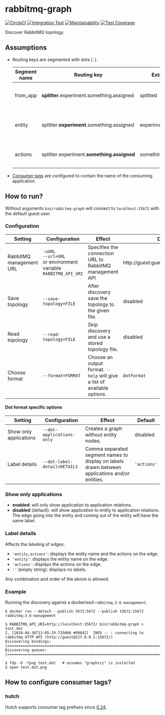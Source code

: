 # rabbitmq-graph

[![CircleCI](https://circleci.com/gh/sldblog/rabbitmq-graph.svg?style=svg&circle-token=68531f42debaa4ff5b3bddb62a4672ca2eaabaf4)](https://circleci.com/gh/sldblog/rabbitmq-graph)
[![Integration Test](https://github.com/sldblog/rabbitmq-graph/workflows/Integration%20Test/badge.svg)](https://github.com/sldblog/rabbitmq-graph/actions?query=workflow%3A%22Integration+Test%22)
[![Maintainability](https://api.codeclimate.com/v1/badges/146dab10c24b4dd7b75e/maintainability)](https://codeclimate.com/github/sldblog/rabbitmq-graph/maintainability)
[![Test Coverage](https://api.codeclimate.com/v1/badges/146dab10c24b4dd7b75e/test_coverage)](https://codeclimate.com/github/sldblog/rabbitmq-graph/test_coverage)

Discover RabbitMQ topology.

## Assumptions

- Routing keys are segmented with dots (`.`).

  | Segment name | Routing key | Extracted | Assumed to be |
  | --- | --- | --- | --- |
  | from\_app | **splitter**.experiment.something.assigned | splitted | The name of the publishing application. |
  | entity | splitter.**experiment**.something.assigned | experiment | The entity that is participating in the action. |
  | actions | splitter.experiment.**something.assigned** | something.assigned | The action(s) describing the event. |

- [Consumer tags][hutch-consumer-tag-pr] are configured to contain the name of the consuming application.

## How to run?

Without arguments `bin/rabbitmq-graph` will connect to `localhost:15672` with the default guest user.

### Configuration

| Setting | Configuration | Effect | Default |
| ------- | ------------- | ------ | ------- |
| RabbitMQ management URL | `-uURL`<br/>`--url=URL`<br/>or environment variable<br/>`RABBITMQ_API_URI` | Specifies the connection URL to RabbitMQ management API | http://guest:guest@localhost:15672/ |
| Save topology | `--save-topology=FILE` | After discovery save the topology to the given file. | disabled |
| Read topology | `--read-topology=FILE` | Skip discovery and use a stored topology file. | disabled |
| Choose format | `--format=FORMAT` | Choose an output format. `--help` will give a list of available options. | `DotFormat` |

#### Dot format specific options

| Setting | Configuration | Effect | Default |
| ------- | ------------- | ------ | ------- |
| Show only applications | `--dot-applications-only` | Creates a graph without entity nodes. | disabled |
| Label details | `--dot-label-detail=DETAILS` | Comma separated segment names to display on labels drawn between applications and/or entities. | `'actions'` |

### Show only applications

- **enabled**: will only show application to application relations.
- **disabled** (default): will show application to entity to application relations. The edge going into the entity and coming out of the entity will have the same label.

### Label details

Affects the labeling of edges:

- `'entity,actions'`: displays the entity name and the actions on the edge.
- `'entity'`: displays the entity name on the edge.
- `'actions'`: displays the actions on the edge.
- `''` (empty string): displays no labels.

Any combination and order of the above is allowed.

### Example

Running the discovery against a dockerised `rabbitmq:3.6-management`:

```
$ docker run --detach --publish 5672:5672 --publish 15672:15672 rabbitmq:3.6-management

$ RABBITMQ_API_URI=http://localhost:15672/ bin/rabbitmq-graph > test.dot
I, [2018-04-30T13:05:29.735060 #90042]  INFO -- : connecting to rabbitmq HTTP API (http://guest@127.0.0.1:15672/)
Discovering bindings: |================================================================================================|
Discovering queues: |==================================================================================================|

$ fdp -O -Tpng test.dot   # assumes "graphviz" is installed
$ open test.dot.png
```

## How to configure consumer tags?

### hutch

Hutch supports consumer tag prefixes since [0.24][hutch-0.24].

[hutch-consumer-tag-pr]: https://github.com/gocardless/hutch/pull/265
[hutch-0.24]: https://github.com/gocardless/hutch/blob/master/CHANGELOG.md#0240--february-1st-2017
